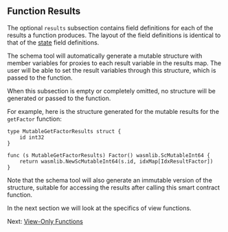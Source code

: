 ## Function Results

The optional `results` subsection contains field definitions for each of the results a
function produces. The layout of the field definitions is identical to that of
the [state](state.md) field definitions.

The schema tool will automatically generate a mutable structure with member variables for
proxies to each result variable in the results map. The user will be able to set the
result variables through this structure, which is passed to the function.

When this subsection is empty or completely omitted, no structure will be generated or
passed to the function.

For example, here is the structure generated for the mutable results for the `getFactor`
function:

```golang
type MutableGetFactorResults struct {
    id int32
}

func (s MutableGetFactorResults) Factor() wasmlib.ScMutableInt64 {
    return wasmlib.NewScMutableInt64(s.id, idxMap[IdxResultFactor])
}
```

Note that the schema tool will also generate an immutable version of the structure,
suitable for accessing the results after calling this smart contract function.

In the next section we will look at the specifics of view functions.

Next: [View-Only Functions](views.md)


